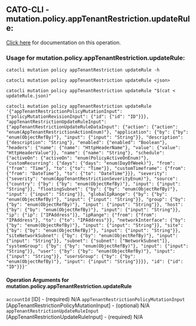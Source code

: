 
## CATO-CLI - mutation.policy.appTenantRestriction.updateRule:
[Click here](https://api.catonetworks.com/documentation/#mutation-updateRule) for documentation on this operation.

### Usage for mutation.policy.appTenantRestriction.updateRule:

`catocli mutation policy appTenantRestriction updateRule -h`

`catocli mutation policy appTenantRestriction updateRule <json>`

`catocli mutation policy appTenantRestriction updateRule "$(cat < updateRule.json)"`

`catocli mutation policy appTenantRestriction updateRule '{"appTenantRestrictionPolicyMutationInput": {"policyMutationRevisionInput": {"id": {"id": "ID"}}}, "appTenantRestrictionUpdateRuleInput": {"appTenantRestrictionUpdateRuleDataInput": {"action": {"action": "enum(AppTenantRestrictionActionEnum)"}, "application": {"by": {"by": "enum(ObjectRefBy)"}, "input": {"input": "String"}}, "description": {"description": "String"}, "enabled": {"enabled": "Boolean"}, "headers": {"name": {"name": "HttpHeaderName"}, "value": {"value": "HttpHeaderValue"}}, "name": {"name": "String"}, "schedule": {"activeOn": {"activeOn": "enum(PolicyActiveOnEnum)"}, "customRecurring": {"days": {"days": "enum(DayOfWeek)"}, "from": {"from": "Time"}, "to": {"to": "Time"}}, "customTimeframe": {"from": {"from": "DateTime"}, "to": {"to": "DateTime"}}}, "severity": {"severity": "enum(AppTenantRestrictionSeverityEnum)"}, "source": {"country": {"by": {"by": "enum(ObjectRefBy)"}, "input": {"input": "String"}}, "floatingSubnet": {"by": {"by": "enum(ObjectRefBy)"}, "input": {"input": "String"}}, "globalIpRange": {"by": {"by": "enum(ObjectRefBy)"}, "input": {"input": "String"}}, "group": {"by": {"by": "enum(ObjectRefBy)"}, "input": {"input": "String"}}, "host": {"by": {"by": "enum(ObjectRefBy)"}, "input": {"input": "String"}}, "ip": {"ip": ["IPAddress"]}, "ipRange": {"from": {"from": "IPAddress"}, "to": {"to": "IPAddress"}}, "networkInterface": {"by": {"by": "enum(ObjectRefBy)"}, "input": {"input": "String"}}, "site": {"by": {"by": "enum(ObjectRefBy)"}, "input": {"input": "String"}}, "siteNetworkSubnet": {"by": {"by": "enum(ObjectRefBy)"}, "input": {"input": "String"}}, "subnet": {"subnet": ["NetworkSubnet"]}, "systemGroup": {"by": {"by": "enum(ObjectRefBy)"}, "input": {"input": "String"}}, "user": {"by": {"by": "enum(ObjectRefBy)"}, "input": {"input": "String"}}, "usersGroup": {"by": {"by": "enum(ObjectRefBy)"}, "input": {"input": "String"}}}}, "id": {"id": "ID"}}}'`

#### Operation Arguments for mutation.policy.appTenantRestriction.updateRule ####
`accountId` [ID] - (required) N/A 
`appTenantRestrictionPolicyMutationInput` [AppTenantRestrictionPolicyMutationInput] - (optional) N/A 
`appTenantRestrictionUpdateRuleInput` [AppTenantRestrictionUpdateRuleInput] - (required) N/A 
